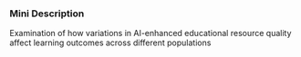 ### Mini Description

Examination of how variations in AI-enhanced educational resource quality affect learning outcomes across different populations
